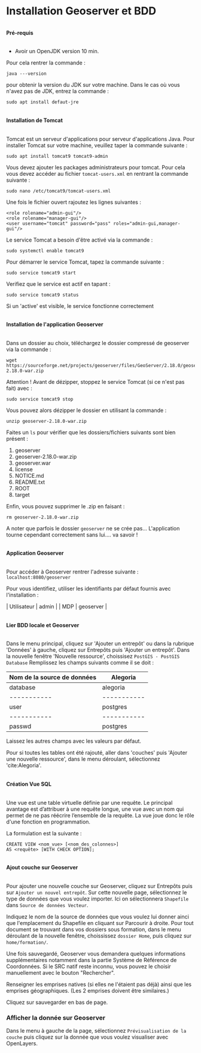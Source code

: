 # Installation Geoserver et BDD


######        ######
#### Pré-requis ####
######        ######

- Avoir un OpenJDK version 10 min.

Pour cela rentrer la commande :
```
java ---version
```
pour obtenir la version du JDK sur votre machine.
Dans le cas où vous n'avez pas de JDK, entrez la commande :
```
sudo apt install defaut-jre
```


######                    ######
#### Installation de Tomcat ####
######                    ######

Tomcat est un serveur d'applications pour serveur d'applications Java.
Pour installer Tomcat sur votre machine, veuillez taper la commande suivante :
```
sudo apt install tomcat9 tomcat9-admin
```

Vous devez ajouter les packages administrateurs pour tomcat. Pour cela vous devez accéder au fichier `tomcat-users.xml` en rentrant la commande suivante :
```
sudo nano /etc/tomcat9/tomcat-users.xml
```
Une fois le fichier ouvert rajoutez les lignes suivantes :
```
<role rolename="admin-gui"/>
<role rolename="manager-gui"/>
<user username="tomcat" password="pass" roles="admin-gui,manager-gui"/>
```

Le service Tomcat a besoin d'être activé via la commande :
```
sudo systemctl enable tomcat9
```

Pour démarrer le service Tomcat, tapez la commande suivante :
```
sudo service tomcat9 start
```

Verifiez que le service est actif en tapant :
```
sudo service tomcat9 status
```
Si un 'active' est visible, le service fonctionne correctement



######                                     ######
#### Installation de l'application Geoserver ####
######                                     ######

Dans un dossier au choix, téléchargez le dossier compressé de geoserver via la commande :
```
wget https://sourceforge.net/projects/geoserver/files/GeoServer/2.18.0/geoserver-2.18.0-war.zip
```

Attention ! Avant de dézipper, stoppez le service Tomcat (si ce n'est pas fait) avec :
```
sudo service tomcat9 stop
```

Vous pouvez alors dézipper le dossier en utilisant la commande :
```
unzip geoserver-2.18.0-war.zip
```

Faites un `ls` pour vérifier que les dossiers/fichiers suivants sont bien présent :
1. geoserver
2. geoserver-2.18.0-war.zip
3. geoserver.war
4. license
5. NOTICE.md
6. README.txt
7. ROOT
8. target

Enfin, vous pouvez supprimer le .zip en faisant :
```
rm geoserver-2.18.0-war.zip
```

A noter que parfois le dossier `geoserver` ne se crée pas... L'application tourne cependant correctement sans lui.... va savoir !



######                   ######
#### Application Geoserver ####
######                   ######

Pour accéder à Geoserver rentrer l'adresse suivante : `localhost:8080/geoserver`

Pour vous identifiez, utiliser les identifiants par défaut fournis avec l'installation :

| Utilisateur | admin |
| MDP | geoserver |



######                          ######
#### Lier BDD locale et Geoserver ####
######                          ######

Dans le menu principal, cliquez sur 'Ajouter un entrepôt' ou dans la rubrique 'Données' à gauche, cliquez sur Entrepôts puis 'Ajouter un entrepôt'.
Dans la nouvelle fenêtre 'Nouvelle ressource', choissisez `PostGIS - PostGIS Database`
Remplissez les champs suivants comme il se doit :

| Nom de la source de données| Alegoria |
| ----------- | ----------- |
| database| alegoria |
| ----------- | ----------- |
| user | postgres |
| ----------- | ----------- |
| passwd | postgres |

Laissez les autres champs avec les valeurs par défaut.

Pour si toutes les tables ont été rajouté, aller dans 'couches' puis 'Ajouter une nouvelle ressource', dans le menu déroulant, sélectionnez 'cite:Alegoria'.



######              ######
#### Création Vue SQL ####
######              ######

Une vue est une table virtuelle définie par une requête. Le principal avantage est d’attribuer à une requête longue, une vue avec un nom qui permet de ne pas réécrire l’ensemble de la requête. La vue joue donc le rôle d'une fonction en programmation.

La formulation est la suivante :
```
CREATE VIEW <nom_vue> [<nom_des_colonnes>]
AS <requête> [WITH CHECK OPTION];
```



######                        ######
#### Ajout couche sur Geoserver ####
######                        ######

Pour ajouter une nouvelle couche sur Geoserver, cliquez sur Entrepôts puis sur `Ajouter un nouvel entrepôt`.
Sur cette nouvelle page, sélectionnez le type de données que vous voulez importer. Ici on sélectionnera `Shapefile` dans `Source de données Vecteur`.

Indiquez le nom de la source de données que vous voulez lui donner ainci que l'emplacement du Shapefile en cliquant sur Parcourir à droite.
Pour tout document se trouvant dans vos dossiers sous formation, dans le menu déroulant de la nouvelle fenêtre, choississez `dossier Home`, puis cliquez sur `home/formation/`.

Une fois sauvegardé, Geoserver vous demandera quelques informations supplémentaires notamment dans la partie Système de Référence de Coordonnées.
Si le SRC natif reste inconnu, vous pouvez le choisir manuellement avec le bouton "Rechercher".

Renseigner les emprises natives (si elles ne l'étaient pas déjà) ainsi que les emprises géographiques. (Les 2 emprises doivent être similaires.)

Cliquez sur sauvegarder en bas de page.

### Afficher la donnée sur Geoserver

Dans le menu à gauche de la page, sélectionnez `Prévisualisation de la couche` puis cliquez sur la donnée que vous voulez visualiser avec OpenLayers.


